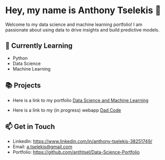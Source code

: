 # Hey, my name is Anthony Tselekis 👋

Welcome to my data science and machine learning portfolio! I am passionate about using data to drive insights and build predictive models.

## 🌱 Currently Learning

- Python
- Data Science
- Machine Learning

## 📚 Projects

- Here is a link to my portfolio [Data Science and Machine Learning](https://github.com/anthtsel/Data-Science-Portfolio/tree/master)

- Here is a link to my (in progress) webapp [Dad Code](https://github.com/anthtsel/pythonapp)

## 📫 Get in Touch

- LinkedIn: https://www.linkedin.com/in/anthony-tselekis-38251749/
- Email: a.tselekis@gmail.com
- Portfolio: https://github.com/anthtsel/Data-Science-Portfolio
